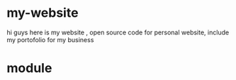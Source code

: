 # my-website
hi guys here is my website , open source code for  personal website, include my portofolio for my business
# module